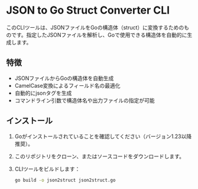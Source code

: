 # JSON to Go Struct Converter CLI

このCLIツールは、JSONファイルをGoの構造体（struct）に変換するためのものです。指定したJSONファイルを解析し、Goで使用できる構造体を自動的に生成します。

## 特徴

- JSONファイルからGoの構造体を自動生成
- CamelCase変換によるフィールド名の最適化
- 自動的にjsonタグを生成
- コマンドライン引数で構造体名や出力ファイルの指定が可能

## インストール

1. Goがインストールされていることを確認してください（バージョン1.23以降推奨）。
2. このリポジトリをクローン、またはソースコードをダウンロードします。
3. CLIツールをビルドします：

   ```bash
   go build -o json2struct json2struct.go

